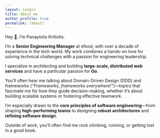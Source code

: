 ```yaml
---
layout: single
title: About me
author_profile: true
permalink: /about/
---
```


Hey 👋, I’m Panayiotis Kritiotis.

I’m a **Senior Engineering Manager** at efood, with over a decade of experience in the tech world. My work combines a hands-on love for solving technical challenges with a passion for engineering leadership.

I specialize in architecting and building **large-scale, distributed web services** and have a particular passion for **Go**.

You’ll often hear me talking about Domain-Driven Design (DDD) and frameworks (*“Frameworks, frameworks everywhere!”*)—topics that fascinate me for how they guide decision-making, whether it’s about building scalable systems or fostering effective teamwork.

I’m especially drawn to the **core principles of software engineering**—from shaping **high-performing teams** to designing **robust architectures** and **refining software design**.

Outside of work, you’ll often find me rock climbing, running, or getting lost in a good book.